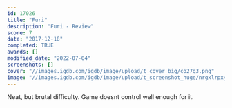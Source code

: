 ```yaml
---
id: 17026
title: "Furi"
description: "Furi - Review"
score: 7
date: "2017-12-18"
completed: TRUE
awards: []
modified_date: "2022-07-04"
screenshots: []
cover: "//images.igdb.com/igdb/image/upload/t_cover_big/co27q3.png"
image: "//images.igdb.com/igdb/image/upload/t_screenshot_huge/nrgxlrpxyazlwfy5c6rc.jpg"
---
```

Neat, but brutal difficulty. Game doesnt control well enough for it.